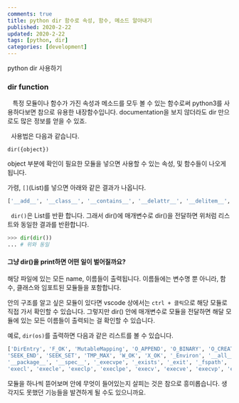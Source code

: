 ```yaml
---
comments: true
title: python dir 함수로 속성, 함수, 메소드 알아내기
published: 2020-2-22
updated: 2020-2-22
tags: [python, dir]
categories: [development]
---
```


python dir 사용하기



### dir function

&nbsp;&nbsp; 특정 모듈이나 함수가 가진 속성과 메소드를 모두 볼 수 있는 함수로써 python3를 사용하다보면 참으로 유용한 내장함수입니다. documentation을 보지 않더라도 dir 만으로도 많은 정보를 얻을 수 있죠.

&nbsp;&nbsp;사용법은 다음과 같습니다.

```
dir({object})
```

object 부분에 확인이 필요한 모듈을 넣으면 사용할 수 있는 속성, 및 함수들이 나오게 됩니다.

가령, `[]`(List)를 넣으면 아래와 같은 결과가 나옵니다.

```python
['__add__', '__class__', '__contains__', '__delattr__', '__delitem__', '__dir__', '__doc__', '__eq__', '__format__', '__ge__', '__getattribute__', '__getitem__', '__gt__', '__hash__', '__iadd__', '__imul__', '__init__', '__init_subclass__', '__iter__', '__le__', '__len__', '__lt__', '__mul__', '__ne__', '__new__', '__reduce__', '__reduce_ex__', '__repr__', '__reversed__', '__rmul__', '__setattr__', '__setitem__', '__sizeof__', '__str__', '__subclasshook__', 'append', 'clear', 'copy', 'count', 'extend', 'index', 'insert', 'pop', 'remove', 'reverse', 'sort']
```

&nbsp;&nbsp;`dir()`은 List를 반환 합니다. 그래서 dir()에 매개변수로 dir()을 전달하면 위처럼 리스트와 동일한 결과를 반환합니다.

```python
>>> dir(dir())
... # 위와 동일
```



#### 그냥 dir()을 print하면 어떤 일이 벌어질까요?

해당 파일에 있는 모든 name, 이름들이 출력됩니다. 이름들에는 변수명 뿐 아니라, 함수, 클래스와 임포트된 모듈들을 포함합니다.

안의 구조를 알고 싶은 모듈이 있다면 vscode 상에서는 `ctrl + 클릭`으로 해당 모듈로 직접 가서 확인할 수 있습니다. 그렇지만  dir() 안에 매개변수로 모듈을 전달하면 해달 모듈에 있는 모든 이름들이 출력되는 걸 확인할 수 있습니다.

예로, `dir(os)`를 출력하면 다음과 같은 리스트를 볼 수 있습니다.

```python
['DirEntry', 'F_OK', 'MutableMapping', 'O_APPEND', 'O_BINARY', 'O_CREAT', 'O_EXCL', 'O_NOINHERIT', 'O_RANDOM', 'O_RDONLY', 'O_RDWR', 'O_SEQUENTIAL', 'O_SHORT_LIVED', 'O_TEMPORARY', 'O_TEXT', 'O_TRUNC', 'O_WRONLY', 'P_DETACH', 'P_NOWAIT', 'P_NOWAITO', 'P_OVERLAY', 'P_WAIT', 'PathLike', 'R_OK', 'SEEK_CUR', 
'SEEK_END', 'SEEK_SET', 'TMP_MAX', 'W_OK', 'X_OK', '_Environ', '__all__', '__builtins__', '__cached__', '__doc__', '__file__', '__loader__', '__name__', 
'__package__', '__spec__', '_execvpe', '_exists', '_exit', '_fspath', '_get_exports_list', '_putenv', '_unsetenv', '_wrap_close', 'abc', 'abort', 'access', 'altsep', 'chdir', 'chmod', 'close', 'closerange', 'cpu_count', 'curdir', 'defpath', 'device_encoding', 'devnull', 'dup', 'dup2', 'environ', 'error', 
'execl', 'execle', 'execlp', 'execlpe', 'execv', 'execve', 'execvp', 'execvpe', 'extsep', 'fdopen', 'fsdecode', 'fsencode', 'fspath', 'fstat', 'fsync', 'ftruncate', 'get_exec_path', 'get_handle_inheritable', 'get_inheritable', 'get_terminal_size', 'getcwd', 'getcwdb', 'getenv', 'getlogin', 'getpid', 'getppid', 'isatty', 'kill', 'linesep', 'link', 'listdir', 'lseek', 'lstat', 'makedirs', 'mkdir', 'name', 'open', 'pardir', 'path', 'pathsep', 'pipe', 'popen', 'putenv', 'read', 'readlink', 'remove', 'removedirs', 'rename', 'renames', 'replace', 'rmdir', 'scandir', 'sep', 'set_handle_inheritable', 'set_inheritable', 'spawnl', 'spawnle', 'spawnv', 'spawnve', 'st', 'startfile', 'stat', 'stat_result', 'statvfs_result', 'strerror', 'supports_bytes_environ', 'supports_dir_fd', 'supports_effective_ids', 'supports_fd', 'supports_follow_symlinks', 'symlink', 'sys', 'system', 'terminal_size', 'times', 'times_result', 'truncate', 'umask', 'uname_result', 'unlink', 'urandom', 'utime', 'waitpid', 'walk', 'write']
```

모듈을 하나씩 뜯어보며 안에 무엇이 들어있는지 살피는 것은 참으로 흥미롭습니다. 생각지도 못했던 기능들을 발견하게 될 수도 있으니까요.